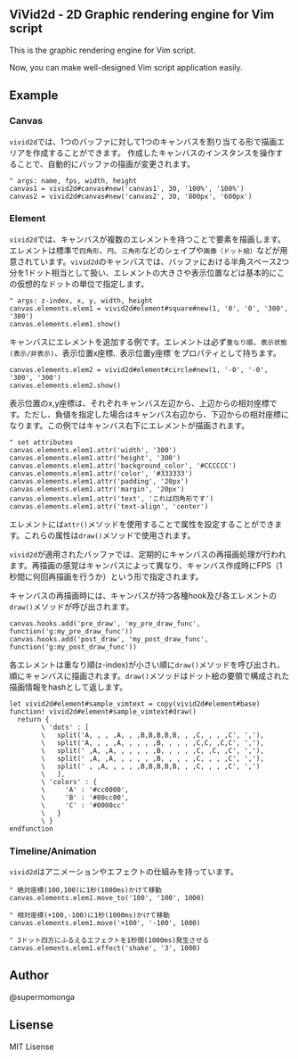## ViVid2d - 2D Graphic rendering engine for Vim script

This is the graphic rendering engine for Vim script.

Now, you can make well-designed Vim script application easily.

## Example

### Canvas

`vivid2d`では、1つのバッファに対して1つのキャンバスを割り当てる形で描画エリアを作成することができます。
作成したキャンバスのインスタンスを操作することで、自動的にバッファの描画が変更されます。

```vim
" args: name, fps, width, height
canvas1 = vivid2d#canvas#new('canvas1', 30, '100%', '100%')
canvas2 = vivid2d#canvas#new('canvas2', 30, '800px', '600px')
```

### Element

`vivid2d`では、キャンバスが複数のエレメントを持つことで要素を描画します。エレメントは標準で`四角形`、`円`、`三角形`などのシェイプや`画像（ドット絵）`などが用意されています。`vivid2d`のキャンバスでは、バッファにおける半角スペース2つ分を1ドット相当として扱い、エレメントの大きさや表示位置などは基本的にこの仮想的なドットの単位で指定します。

```vim
" args: z-index, x, y, width, height
canvas.elements.elem1 = vivid2d#element#square#new(1, '0', '0', '300', '300')
canvas.elements.elem1.show()
```

キャンバスにエレメントを追加する例です。エレメントは必ず`重なり順`、`表示状態(表示/非表示)`、表示位置x座標`、`表示位置y座標`をプロパティとして持ちます。



```vim
canvas.elements.elem2 = vivid2d#element#circle#new(1, '-0', '-0', '300', '300')
canvas.elements.elem2.show()
```

表示位置のx,y座標は、それぞれキャンバス左辺から、上辺からの相対座標です。ただし、負値を指定した場合はキャンバス右辺から、下辺からの相対座標になります。この例ではキャンバス右下にエレメントが描画されます。


```vim
" set attributes
canvas.elements.elem1.attr('width', '300')
canvas.elements.elem1.attr('height', '300')
canvas.elements.elem1.attr('background_color', '#CCCCCC')
canvas.elements.elem1.attr('color', '#333333')
canvas.elements.elem1.attr('padding', '20px')
canvas.elements.elem1.attr('margin', '20px')
canvas.elements.elem1.attr('text', 'これは四角形です')
canvas.elements.elem1.attr('text-align', 'center')
```

エレメントには`attr()`メソッドを使用することで属性を設定することができます。これらの属性は`draw()`メソッドで使用されます。




`vivid2d`が適用されたバッファでは、定期的にキャンバスの再描画処理が行われます。再描画の感覚はキャンバスによって異なり、キャンバス作成時にFPS（1秒間に何回再描画を行うか）という形で指定されます。

キャンバスの再描画時には、キャンバスが持つ各種hook及び各エレメントの`draw()`メソッドが呼び出されます。

```vim
canvas.hooks.add('pre_draw', 'my_pre_draw_func', function('g:my_pre_draw_func'))
canvas.hooks.add('post_draw', 'my_post_draw_func', function('g:my_post_draw_func'))
```

各エレメントは重なり順(z-index)が小さい順に`draw()`メソッドを呼び出され、順にキャンバスに描画されます。`draw()`メソッドはドット絵の要領で構成された描画情報をhashとして返します。

```vim
let vivid2d#element#sample_vimtext = copy(vivid2d#element#base)
function! vivid2d#element#sample_vimtext#draw()
  return {
        \ 'dots' : [
        \   split('A, , , ,A, , ,B,B,B,B,B, , ,C, , , ,C', ','),
        \   split('A, , , ,A, , , , ,B, , , , ,C,C, ,C,C', ','),
        \   split(' ,A, ,A, , , , , ,B, , , , ,C, ,C, ,C', ','),
        \   split(' ,A, ,A, , , , , ,B, , , , ,C, , , ,C', ','),
        \   split(' , ,A, , , , ,B,B,B,B,B, , ,C, , , ,C', ',')
        \   ],
        \ 'colors' : {
        \     'A' : '#cc0000',
        \     'B' : '#00cc00',
        \     'C' : '#0000cc'
        \   }
        \ }
endfunction
```

### Timeline/Animation

`vivid2d`はアニメーションやエフェクトの仕組みを持っています。

```vim
" 絶対座標(100,100)に1秒(1000ms)かけて移動
canvas.elements.elem1.move_to('100', '100', 1000)
```

```vim
" 相対座標(+100,-100)に1秒(1000ms)かけて移動
canvas.elements.elem1.move('+100', '-100', 1000)
```

```vim
" 3ドット四方にふるえるエフェクトを1秒間(1000ms)発生させる
canvas.elements.elem1.effect('shake', '3', 1000)
```



## Author

@supermomonga


## Lisense

MIT Lisense
